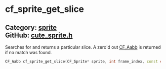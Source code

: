 [//]: # (This file is automatically generated by Cute Framework's docs parser.)
[//]: # (Do not edit this file by hand!)
[//]: # (See: https://github.com/RandyGaul/cute_framework/blob/master/samples/docs_parser.cpp)
[](../header.md ':include')

# cf_sprite_get_slice

Category: [sprite](/api_reference?id=sprite)  
GitHub: [cute_sprite.h](https://github.com/RandyGaul/cute_framework/blob/master/include/cute_sprite.h)  
---

Searches for and returns a particular slice. A zero'd out [CF_Aabb](/math/cf_aabb.md) is returned if no match was found.

```cpp
CF_Aabb cf_sprite_get_slice(CF_Sprite* sprite, int frame_index, const char* name)
```

